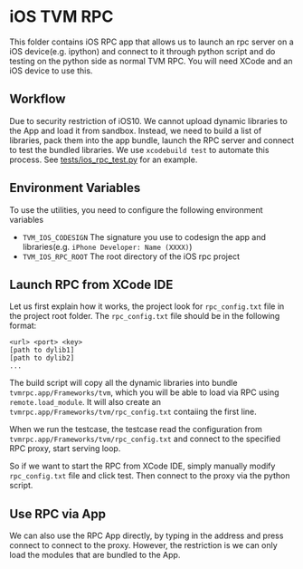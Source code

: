 # iOS TVM RPC

This folder contains iOS RPC app that allows us to launch an rpc server on a iOS device(e.g. ipython)
and connect to it through python script and do testing on the python side as normal TVM RPC.
You will need XCode and an iOS device to use this.

## Workflow
Due to security restriction of iOS10. We cannot upload dynamic libraries to the App and load it from sandbox.
Instead, we need to build a list of libraries, pack them into the app bundle, launch the RPC server and
connect to test the bundled libraries. We use ```xcodebuild test``` to automate this process.
See [tests/ios_rpc_test.py](tests/ios_rpc_test.py) for an example.

## Environment Variables
To use the utilities, you need to configure the following environment variables

- ```TVM_IOS_CODESIGN``` The signature you use to codesign the app and libraries(e.g. ```iPhone Developer: Name (XXXX)```)
- ```TVM_IOS_RPC_ROOT``` The root directory of the iOS rpc project

## Launch RPC from XCode IDE
Let us first explain how it works, the project look for ```rpc_config.txt``` file in the project root folder.
The ```rpc_config.txt``` file should be in the following format:
```
<url> <port> <key>
[path to dylib1]
[path to dylib2]
...
```
The build script will copy all the dynamic libraries into bundle ```tvmrpc.app/Frameworks/tvm```,
which you will be able to load via RPC using ```remote.load_module```.
It will also create an ```tvmrpc.app/Frameworks/tvm/rpc_config.txt``` contaiing the first line.

When we run the testcase, the testcase read the configuration from ```tvmrpc.app/Frameworks/tvm/rpc_config.txt```
and connect to the specified RPC proxy, start serving loop.

So if we want to start the RPC from XCode IDE, simply manually modify ```rpc_config.txt``` file and click test.
Then connect to the proxy via the python script.

## Use RPC via App
We can also use the RPC App directly, by typing in the address and press connect to connect to the proxy.
However, the restriction is we can only load the modules that are bundled to the App.
